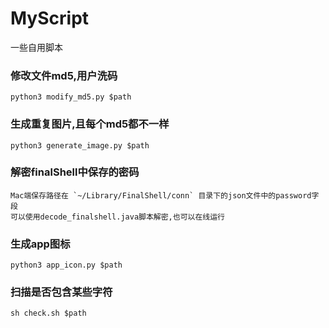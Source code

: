 # MyScript
一些自用脚本

### 修改文件md5,用户洗码

`python3 modify_md5.py $path`
### 生成重复图片,且每个md5都不一样

`python3 generate_image.py $path`

### 解密finalShell中保存的密码

```
Mac端保存路径在 `~/Library/FinalShell/conn` 目录下的json文件中的password字段
可以使用decode_finalshell.java脚本解密,也可以在线运行
```

### 生成app图标
```
python3 app_icon.py $path
```

### 扫描是否包含某些字符


```
sh check.sh $path
```